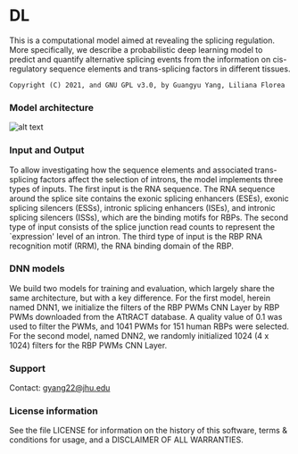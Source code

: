 # DL
This is a computational model aimed at revealing the splicing regulation. More specifically, we describe a probabilistic deep learning model to predict and quantify alternative splicing events from the information on cis-regulatory sequence elements and trans-splicing factors in different tissues.

```
Copyright (C) 2021, and GNU GPL v3.0, by Guangyu Yang, Liliana Florea
```
### <a name="model-architecture " /> Model architecture
![alt text](https://github.com/splicebox/DL/blob/main/figures/PDL_architecture.png)


### <a name="input-and-output" /> Input and Output
To allow investigating how the sequence elements and associated trans-splicing factors affect the selection of introns, the model implements three types of inputs. The first input is the RNA sequence. The RNA sequence around the splice site contains the exonic splicing enhancers (ESEs), exonic splicing silencers (ESSs), intronic splicing enhancers (ISEs), and  intronic splicing silencers (ISSs), which are the binding motifs for RBPs. The second type of input consists of the splice junction read counts to represent the `expression' level of an intron. The third type of input is the RBP RNA recognition motif (RRM), the RNA binding domain of the RBP.

### <a name="dnn-models" /> DNN models
We build two models for training and evaluation, which largely share the same architecture, but with a key difference. For the first model, herein named DNN1, we initialize the filters of the RBP PWMs CNN Layer by RBP PWMs downloaded from the ATtRACT database. A quality value of 0.1 was used to filter the PWMs, and 1041 PWMs for 151 human RBPs were selected. For the second model, named DNN2, we randomly initialized 1024 (4 x 1024) filters for the RBP PWMs CNN Layer.

### <a name="support" /> Support
Contact: gyang22@jhu.edu

### License information
See the file LICENSE for information on the history of this software, terms
& conditions for usage, and a DISCLAIMER OF ALL WARRANTIES.
